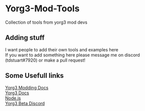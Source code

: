 # Yorg3-Mod-Tools
Collection of tools from yorg3 mod devs

## Adding stuff
I want people to add their own tools and examples here
<br>
If you want to add something here please message me on discord (tdstuart#7920) or make a pull request!

## Some Usefull links
[Yorg3 Modding Docs](https://github.com/tobspr/yorg.io-3-modding-docs)
<br>
[Yorg3 Docs](https://docs.yorg3.io/)
<br>
[Node.js](https://nodejs.org/en/)
<br>
[Yorg3 Beta Discord](https://discordapp.com/invite/qDTmNWk)